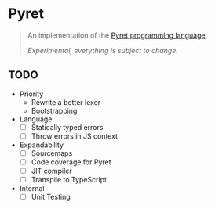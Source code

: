 # Pyret

> An implementation of the [Pyret programming language](https://www.pyret.org).
>
> _Experimental, everything is subject to change._

## TODO

- Priority
  - Rewrite a better lexer
  - Bootstrapping
- Language
  - [ ] Statically typed errors
  - [ ] Throw errors in JS context
- Expandability
  - [ ] Sourcemaps
  - [ ] Code coverage for Pyret
  - [ ] JIT compiler
  - [ ] Transpile to TypeScript
- Internal
  - [ ] Unit Testing

